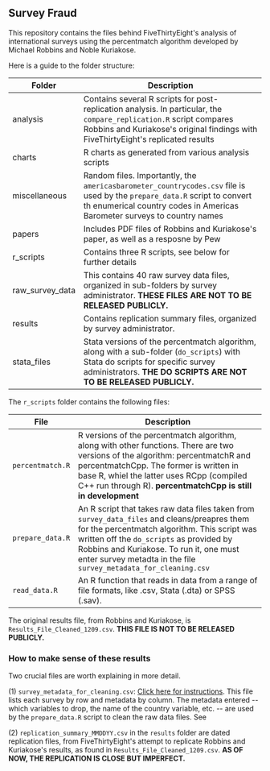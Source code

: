 ## Survey Fraud

This repository contains the files behind FiveThirtyEight's analysis of international surveys using the percentmatch algorithm developed by Michael Robbins and Noble Kuriakose.

Here is a guide to the folder structure:

Folder | Description
---- | --------------
analysis | Contains several R scripts for post-replication analysis. In particular, the `compare_replication.R` script compares Robbins and Kuriakose's original findings with FiveThirtyEight's replicated results
charts | R charts as generated from various analysis scripts
miscellaneous | Random files. Importantly, the 	`americasbarometer_countrycodes.csv` file is used by the `prepare_data.R` script to convert th enumerical country codes in Americas Barometer surveys to country names
papers | Includes PDF files of Robbins and Kuriakose's paper, as well as a resposne by Pew
r_scripts | Contains three R scripts, see below for further details
raw_survey_data | This contains 40 raw survey data files, organized in sub-folders by survey administrator. **THESE FILES ARE NOT TO BE RELEASED PUBLICLY.**
results | Contains replication summary files, organized by survey administrator.
stata_files | Stata versions of the percentmatch algorithm, along with a sub-folder (`do_scripts`) with Stata do scripts for specific survey administrators. **THE DO SCRIPTS ARE NOT TO BE RELEASED PUBLICLY.**

The `r_scripts` folder contains the following files:

File | Description
---- | --------------
`percentmatch.R` | R versions of the percentmatch algorithm, along with other functions. There are two versions of the algorithm: percentmatchR and percentmatchCpp. The former is written in base R, whiel the latter uses RCpp (compiled C++ run through R). **percentmatchCpp is still in development**
`prepare_data.R` | An R script that takes raw data files taken from `survey_data_files` and cleans/preapres them for the percentmatch algorithm. This script was written off the `do_scripts` as provided by Robbins and Kuriakose. To run it, one must enter survey metadta in the file `survey_metadata_for_cleaning.csv`
`read_data.R` | An R function that reads in data from a range of file formats, like .csv, Stata (.dta) or SPSS (.sav).

The original results file, from Robbins and Kuriakose, is `Results_File_Cleaned_1209.csv`. **THIS FILE IS NOT TO BE RELEASED PUBLICLY.**

### How to make sense of these results

Two crucial files are worth explaining in more detail.

(1) `survey_metadata_for_cleaning.csv`: [Click here for instructions](https://github.com/andrewflowers/survey-fraud/blob/master/survey_metadata_instructions.md). This file lists each survey by row and metadata by column. The metadata entered -- which variables to drop, the name of the country variable, etc. -- are used by the `prepare_data.R` script to clean the raw data files. See 

(2) `replication_summary_MMDDYY.csv` in the `results` folder are dated replication files, from FiveThirtyEight's attempt to replicate Robbins and Kuriakose's results, as found in `Results_File_Cleaned_1209.csv`. **AS OF NOW, THE REPLICATION IS CLOSE BUT IMPERFECT.**

